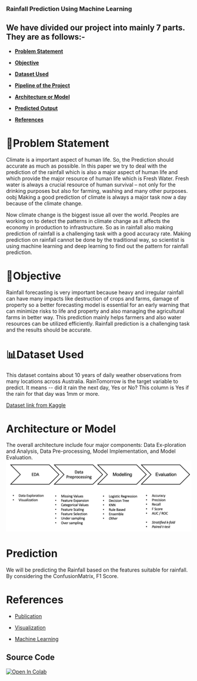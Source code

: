 ### Rainfall Prediction Using Machine Learning

## We have divided our project into mainly 7 parts. They are as follows:-
* **[Problem Statement](README.md/#Problem-Statement)**

* **[Objective](README.md/#Objective)**

* **[Dataset Used](README.md/#Dataset-Used)**

* **[Pipeline of the Project](README.md/#Pipeline-of-the-Project)**

* **[Architecture or Model](README.md/#Architecture-or-Model)**

* **[Predicted Output](README.md/#Prediction)**

* **[References](README.md/#References)**

# 🤔Problem Statement
Climate is a important aspect of human life. So, the Prediction should accurate as much as possible. In this paper we try to deal with the prediction of the rainfall which is also a major aspect of human life and which provide the major resource of human life which is Fresh Water. Fresh water is always a crucial resource of human survival – not only for the drinking purposes but also for farming, washing and many other purposes.
oobj
Making a good prediction of climate is always a major task now a day because of the climate change.

Now climate change is the biggest issue all over the world. Peoples are working on to detect the patterns in climate change as it affects the economy in production to infrastructure. So as in rainfall also making prediction of rainfall is a challenging task with a good accuracy rate. Making prediction on rainfall cannot be done by the traditional way, so scientist is using machine learning and deep learning to find out the pattern for rainfall prediction.

# 🎯Objective
Rainfall forecasting is very important because heavy and irregular rainfall can have many impacts like destruction of crops and farms, damage of property so a better forecasting model is essential for an early warning that can minimize risks to life and property and also managing the agricultural farms in better way. This prediction mainly helps farmers and also water resources can be utilized efficiently. Rainfall prediction is a challenging task and the results should be accurate.

# 📊Dataset Used
This dataset contains about 10 years of daily weather observations from many locations across Australia.
RainTomorrow is the target variable to predict. It means -- did it rain the next day, Yes or No? This column is Yes if the rain for that day was 1mm or more.

[Dataset link from Kaggle](https://www.kaggle.com/jsphyg/weather-dataset-rattle-package)

# Architecture or Model
The overall architecture include four major components: Data Ex-ploration and Analysis, Data Pre-processing, Model Implementation, and Model Evaluation.
![Architecture](Architecture.jpg)

# Prediction
We will be predicting the Rainfall based on the features suitable for rainfall. By considering the ConfusionMatrix, F1 Score. 

# References
* [Publication](https://www.researchgate.net/publication/336914968_Predicting_Rainfall_using_Machine_Learning_Techniques)

* [Visualization](https://github.com/mwaskom/seaborn)

* [Machine Learning](https://github.com/eriklindernoren/ML-From-Scratch)

## Source Code
[![Open In Colab](https://colab.research.google.com/assets/colab-badge.svg)](https://colab.research.google.com/drive/1WveSSKVtiLCBHAjI_mJ184g-4TzXtqRb#scrollTo=lVGDyO7QYIBy)

